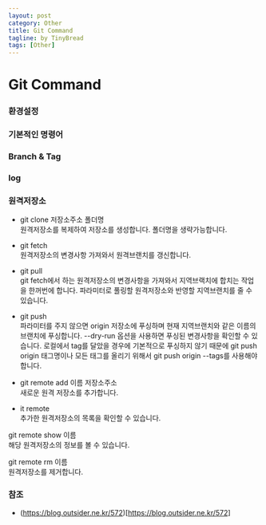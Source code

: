 ```yaml
---
layout: post
category: Other
title: Git Command
tagline: by TinyBread
tags: [Other]
---
```

<!--more-->

  

# Git Command

### 환경설정

### 기본적인 명령어

### Branch & Tag


### log

### 원격저장소

- git clone 저장소주소 폴더명 <br>
원격저장소를 복제하여 저장소를 생성합니다. 폴더명을 생략가능합니다.

- git fetch <br>
원격저장소의 변경사항 가져와서 원격브랜치를 갱신합니다.
 
- git pull <br>
git fetch에서 하는 원격저장소의 변경사항을 가져와서 지역브랙치에 합치는 작업을 한꺼번에 합니다. 파라미터로 풀링할 원격저장소와 반영할 지역브랜치를 줄 수 있습니다.

- git push <br>
파라미터를 주지 않으면 origin 저장소에 푸싱하며 현재 지역브랜치와 같은 이름의 브랜치에 푸싱합니다. --dry-run 옵션을 사용하면 푸싱된 변경사항을 확인할 수 있습니다. 로컬에서 tag를 달았을 경우에 기본적으로 푸싱하지 않기 때문에 git push origin 태그명이나 모든 태그를 올리기 위해서 git push origin --tags를 사용해야 합니다.

- git remote add 이름 저장소주소 <br>
새로운 원격 저장소를 추가합니다.

- it remote <br>
추가한 원격저장소의 목록을 확인할 수 있습니다.

git remote show 이름 <br>
해당 원격저장소의 정보를 볼 수 있습니다.

git remote rm 이름 <br>
원격저장소를 제거합니다.

### 참조
- (https://blog.outsider.ne.kr/572)[https://blog.outsider.ne.kr/572]
